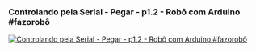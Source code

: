 ### Controlando pela Serial - Pegar - p1.2 - Robô com Arduino #fazorobô

[![Controlando pela Serial - Pegar - p1.2 - Robô com Arduino #fazorobô](https://img.youtube.com/vi/XfVPfiyv4hg/0.jpg)](https://youtu.be/XfVPfiyv4hg "Controlando pela Serial - Pegar - p1.2 - Robô com Arduino #fazorobô")
